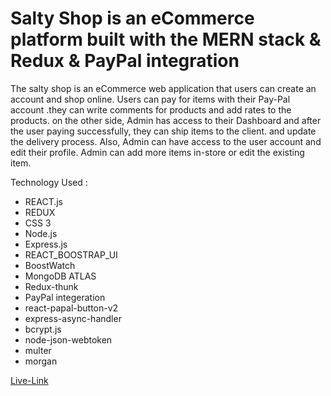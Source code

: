 # Salty Shop is an eCommerce platform built with the MERN stack & Redux & PayPal integration

The salty shop is an eCommerce web application that users can create an account and shop online. Users can pay for items with their Pay-Pal account .they can write comments for products and add rates to the products.
on the other side, Admin has access to their Dashboard and after the user paying successfully, they can ship items to the client. and update the delivery process. Also, Admin can have access to the user account and edit their profile. Admin can add more items in-store or edit the existing item.

Technology Used : 
* REACT.js
* REDUX
* CSS 3
* Node.js
* Express.js
* REACT_BOOSTRAP_UI
* BoostWatch
* MongoDB ATLAS
* Redux-thunk
* PayPal integeration
* react-papal-button-v2
* express-async-handler
* bcrypt.js
* node-json-webtoken
* multer
* morgan

 [Live-Link](https://salty-shop.herokuapp.com/)
